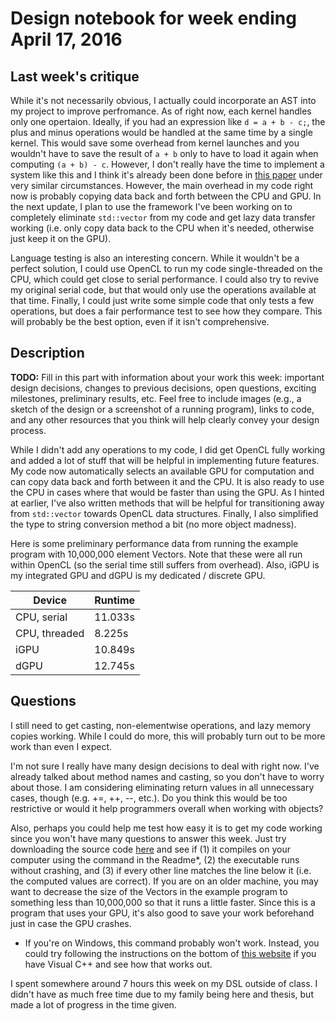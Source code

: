 # Design notebook for week ending April 17, 2016

## Last week's critique

While it's not necessarily obvious, I actually could incorporate an AST into my project to improve perfromance. As of right now, each kernel handles only one opertaion. Ideally, if you had an expression like `d = a + b - c;`, the plus and minus operations would be handled at the same time by a single kernel. This would save some overhead from kernel launches and you wouldn't have to save the result of `a + b` only to have to load it again when computing `(a + b) - c`. However, I don't really have the time to implement a system like this and I think it's already been done before in [this paper](https://pdfs.semanticscholar.org/5849/3baae32440fec5d46bdc1bfa156cda19d14e.pdf) under very similar circumstances. However, the main overhead in my code right now is probably copying data back and forth between the CPU and GPU. In the next update, I plan to use the framework I've been working on to completely eliminate `std::vector` from my code and get lazy data transfer working (i.e. only copy data back to the CPU when it's needed, otherwise just keep it on the GPU).

Language testing is also an interesting concern. While it wouldn't be a perfect solution, I could use OpenCL to run my code single-threaded on the CPU, which could get close to serial performance. I could also try to revive my original serial code, but that would only use the operations available at that time. Finally, I could just write some simple code that only tests a few operations, but does a fair performance test to see how they compare. This will probably be the best option, even if it isn't comprehensive.

## Description

**TODO:** Fill in this part with information about your work this week:
important design decisions, changes to previous decisions, open questions,
exciting milestones, preliminary results, etc. Feel free to include images
(e.g., a sketch of the design or a screenshot of a running program), links to
code, and any other resources that you think will help clearly convey your
design process.

While I didn't add any operations to my code, I did get OpenCL fully working and added a lot of stuff that will be helpful in implementing future features. My code now automatically selects an available GPU for computation and can copy data back and forth between it and the CPU. It is also ready to use the CPU in cases where that would be faster than using the GPU. As I hinted at earlier, I've also written methods that will be helpful for transitioning away from `std::vector` towards OpenCL data structures. Finally, I also simplified the type to string conversion method a bit (no more object madness).

Here is some preliminary performance data from running the example program with 10,000,000 element Vectors. Note that these were all run within OpenCL (so the serial time still suffers from overhead). Also, iGPU is my integrated GPU and dGPU is my dedicated / discrete GPU.

| Device        | Runtime |
|---------------|---------|
| CPU, serial   | 11.033s |
| CPU, threaded | 8.225s  |
| iGPU          | 10.849s |
| dGPU          | 12.745s |

## Questions

I still need to get casting, non-elementwise operations, and lazy memory copies working. While I could do more, this will probably turn out to be more work than even I expect.

I'm not sure I really have many design decisions to deal with right now. I've already talked about method names and casting, so you don't have to worry about those. I am considering eliminating return values in all unnecessary cases, though (e.g. +=, ++, --, etc.). Do you think this would be too restrictive or would it help programmers overall when working with objects?

Also, perhaps you could help me test how easy it is to get my code working since you won't have many questions to answer this week. Just try downloading the source code [here](https://github.com/JoshuaLandgraf/ParallelVector) and see if (1) it compiles on your computer using the command in the Readme*, (2) the executable runs without crashing, and (3) if every other line matches the line below it (i.e. the computed values are correct). If you are on an older machine, you may want to decrease the size of the Vectors in the example program to something less than 10,000,000 so that it runs a little faster. Since this is a program that uses your GPU, it's also good to save your work beforehand just in case the GPU crashes.

* If you're on Windows, this command probably won't work. Instead,  you could try following the instructions on the bottom of [this website](https://www.fixstars.com/en/opencl/book/OpenCLProgrammingBook/first-opencl-program/) if you have Visual C++ and see how that works out.

I spent somewhere around 7 hours this week on my DSL outside of class. I didn't have as much free time due to my family being here and thesis, but made a lot of progress in the time given.
